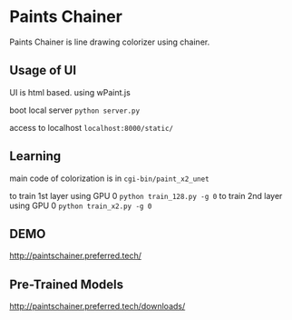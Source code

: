 # Paints Chainer
Paints Chainer is line drawing colorizer using chainer.



## Usage of UI
UI is html based. using wPaint.js

boot local server
`python server.py`

access to localhost
`localhost:8000/static/`


## Learning
main code of colorization is in `cgi-bin/paint_x2_unet`

to train 1st layer using GPU 0 `python train_128.py -g 0`
to train 2nd layer using GPU 0 `python train_x2.py -g 0`

## DEMO
http://paintschainer.preferred.tech/

## Pre-Trained Models
http://paintschainer.preferred.tech/downloads/
